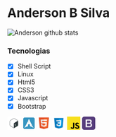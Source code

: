 # Anderson B Silva
![Anderson github stats](https://github-readme-stats.vercel.app/api?username=oandersonbsilva&show_icons=true&theme=dark)

### Tecnologias

- [x] Shell Script
- [x] Linux
- [x] Html5
- [x] CSS3
- [x] Javascript
- [x] Bootstrap 

<code><img height="30" src="https://raw.githubusercontent.com/oandersonbsilva/oandersonbsilva/master/1.png"></code>
<code><img height="30" src="https://raw.githubusercontent.com/oandersonbsilva/oandersonbsilva/master/2.png"></code>
<code><img height="30" src="https://raw.githubusercontent.com/oandersonbsilva/oandersonbsilva/master/3.png"></code>
<code><img height="30" src="https://raw.githubusercontent.com/oandersonbsilva/oandersonbsilva/master/4.png"></code>
<code><img height="30" src="https://raw.githubusercontent.com/oandersonbsilva/oandersonbsilva/master/5.png"></code>
<code><img height="30" src="https://raw.githubusercontent.com/oandersonbsilva/oandersonbsilva/master/6.png"></code>


